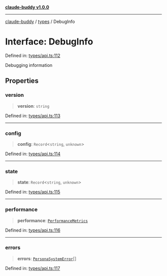 [**claude-buddy v1.0.0**](../../README.md)

***

[claude-buddy](../../modules.md) / [types](../README.md) / DebugInfo

# Interface: DebugInfo

Defined in: [types/api.ts:112](https://github.com/gsetsero/assistant-integration/blob/911ddf7680199ad668404c191ed66335473fdc65/claude-buddy/src/types/api.ts#L112)

Debugging information

## Properties

### version

> **version**: `string`

Defined in: [types/api.ts:113](https://github.com/gsetsero/assistant-integration/blob/911ddf7680199ad668404c191ed66335473fdc65/claude-buddy/src/types/api.ts#L113)

***

### config

> **config**: `Record`\<`string`, `unknown`\>

Defined in: [types/api.ts:114](https://github.com/gsetsero/assistant-integration/blob/911ddf7680199ad668404c191ed66335473fdc65/claude-buddy/src/types/api.ts#L114)

***

### state

> **state**: `Record`\<`string`, `unknown`\>

Defined in: [types/api.ts:115](https://github.com/gsetsero/assistant-integration/blob/911ddf7680199ad668404c191ed66335473fdc65/claude-buddy/src/types/api.ts#L115)

***

### performance

> **performance**: [`PerformanceMetrics`](PerformanceMetrics.md)

Defined in: [types/api.ts:116](https://github.com/gsetsero/assistant-integration/blob/911ddf7680199ad668404c191ed66335473fdc65/claude-buddy/src/types/api.ts#L116)

***

### errors

> **errors**: [`PersonaSystemError`](PersonaSystemError.md)[]

Defined in: [types/api.ts:117](https://github.com/gsetsero/assistant-integration/blob/911ddf7680199ad668404c191ed66335473fdc65/claude-buddy/src/types/api.ts#L117)
